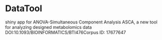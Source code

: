 # DataTool
shiny app for ANOVA-Simultaneous Component Analysis
ASCA, a new tool for analyzing designed metabolomics data
DOI:10.1093/BIOINFORMATICS/BTI476Corpus ID: 17677647
